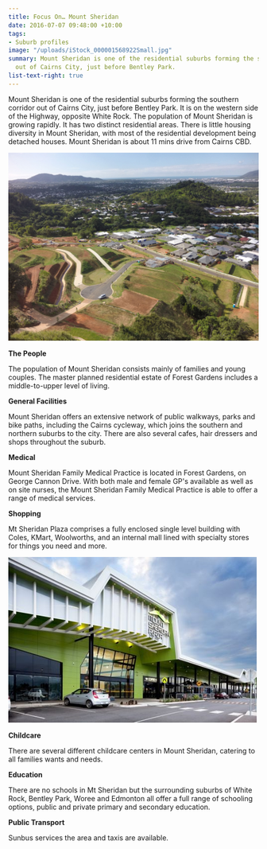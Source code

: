 ```yaml
---
title: Focus On… Mount Sheridan
date: 2016-07-07 09:48:00 +10:00
tags:
- Suburb profiles
image: "/uploads/iStock_000001568922Small.jpg"
summary: Mount Sheridan is one of the residential suburbs forming the southern corridor
  out of Cairns City, just before Bentley Park.
list-text-right: true
---
```


Mount Sheridan is one of the residential suburbs forming the southern corridor out of Cairns City, just before Bentley Park. It is on the western side of the Highway, opposite White Rock. The population of Mount Sheridan is growing rapidly. It has two distinct residential areas. There is little housing diversity in Mount Sheridan, with most of the residential development being detached houses. Mount
Sheridan is about 11 mins drive from Cairns CBD.

![Forest Gardens-c224df.jpg](/uploads/Forest%20Gardens-c224df.jpg)

**The People**

The population of Mount Sheridan consists mainly of families and young couples. The master planned residential estate of Forest Gardens includes a middle-to-upper level of living.  

**General Facilities**

Mount Sheridan  offers an extensive network of public walkways, parks and bike paths, including the Cairns cycleway, which joins the southern and northern suburbs to the city. There are also several cafes, hair dressers and shops throughout the suburb.

**Medical**

Mount Sheridan Family Medical Practice is located in Forest Gardens, on George Cannon Drive. With both male and female GP's available as well as on site nurses, the Mount Sheridan Family Medical Practice is able to offer a range of medical services.

**Shopping**

Mt Sheridan Plaza comprises a fully enclosed single level building with Coles, KMart, Woolworths, and an internal mall lined with specialty stores for things you need and more.

![Mt SHeridan Shopping.jpeg](/uploads/Mt%20SHeridan%20Shopping.jpeg)

**Childcare**

There are several different childcare centers in Mount Sheridan, catering to all families wants and needs.

**Education**

There are no schools in Mt Sheridan but the surrounding suburbs of White Rock, Bentley Park, Woree and Edmonton all offer a full range of schooling options, public and private primary and secondary education.

**Public Transport**

Sunbus services the area and taxis are available.
